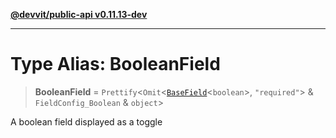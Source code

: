 [**@devvit/public-api v0.11.13-dev**](../README.md)

---

# Type Alias: BooleanField

> **BooleanField** = `Prettify`\<`Omit`\<[`BaseField`](BaseField.md)\<`boolean`\>, `"required"`\> & `FieldConfig_Boolean` & `object`\>

A boolean field displayed as a toggle
